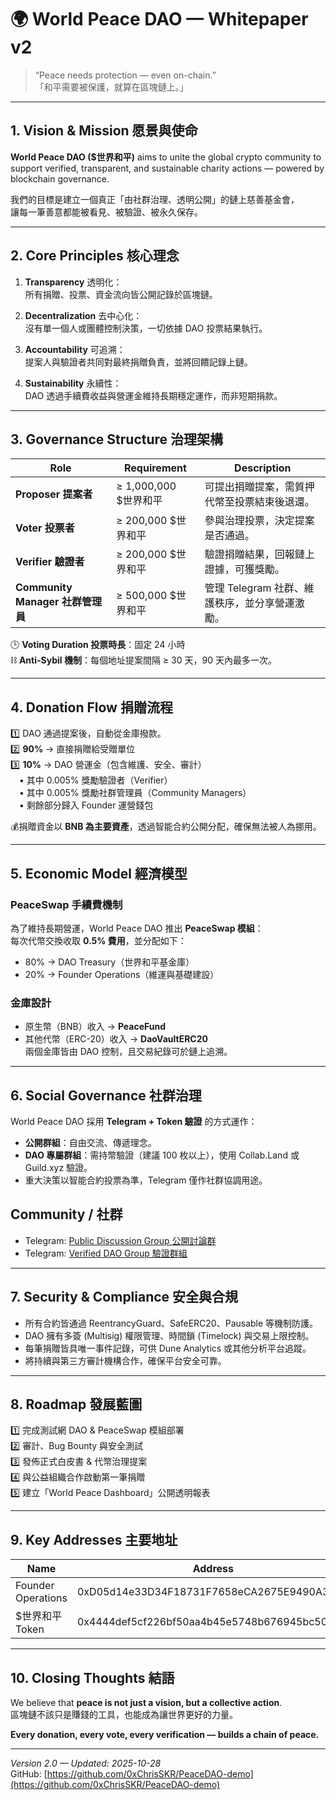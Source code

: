 # 🌍 World Peace DAO — Whitepaper v2  
> “Peace needs protection — even on-chain.”  
> 「和平需要被保護，就算在區塊鏈上。」

---

## 1. Vision & Mission 愿景與使命

**World Peace DAO ($世界和平)** aims to unite the global crypto community to support verified, transparent, and sustainable charity actions — powered by blockchain governance.  

我們的目標是建立一個真正「由社群治理、透明公開」的鏈上慈善基金會，  
讓每一筆善意都能被看見、被驗證、被永久保存。

---

## 2. Core Principles 核心理念
1. **Transparency** 透明化：  
   所有捐贈、投票、資金流向皆公開記錄於區塊鏈。  

2. **Decentralization** 去中心化：  
   沒有單一個人或團體控制決策，一切依據 DAO 投票結果執行。  

3. **Accountability** 可追溯：  
   提案人與驗證者共同對最終捐贈負責，並將回饋記錄上鏈。  

4. **Sustainability** 永續性：  
   DAO 透過手續費收益與營運金維持長期穩定運作，而非短期捐款。

---

## 3. Governance Structure 治理架構
| Role | Requirement | Description |
|------|--------------|-------------|
| **Proposer 提案者** | ≥ 1,000,000 $世界和平 | 可提出捐贈提案，需質押代幣至投票結束後退還。 |
| **Voter 投票者** | ≥ 200,000 $世界和平 | 參與治理投票，決定提案是否通過。 |
| **Verifier 驗證者** | ≥ 200,000 $世界和平 | 驗證捐贈結果，回報鏈上證據，可獲獎勵。 |
| **Community Manager 社群管理員** | ≥ 500,000 $世界和平 | 管理 Telegram 社群、維護秩序，並分享營運激勵。 |

🕒 **Voting Duration 投票時長**：固定 24 小時  
⛓ **Anti-Sybil 機制**：每個地址提案間隔 ≥ 30 天，90 天內最多一次。

---

## 4. Donation Flow 捐贈流程
1️⃣ DAO 通過提案後，自動從金庫撥款。  
2️⃣ **90%** → 直接捐贈給受贈單位  
3️⃣ **10%** → DAO 營運金（包含維護、安全、審計）  
　• 其中 0.005% 獎勵驗證者（Verifier）  
　• 其中 0.005% 獎勵社群管理員（Community Managers）  
　• 剩餘部分歸入 Founder 運營錢包  

💰捐贈資金以 **BNB 為主要資產**，透過智能合約公開分配，確保無法被人為挪用。

---

## 5. Economic Model 經濟模型

### PeaceSwap 手續費機制
為了維持長期營運，World Peace DAO 推出 **PeaceSwap 模組**：  
每次代幣交換收取 **0.5% 費用**，並分配如下：  
- 80% → DAO Treasury（世界和平基金庫）  
- 20% → Founder Operations（維運與基礎建設）

### 金庫設計
- 原生幣（BNB）收入 → **PeaceFund**  
- 其他代幣（ERC-20）收入 → **DaoVaultERC20**  
兩個金庫皆由 DAO 控制，且交易紀錄可於鏈上追溯。

---

## 6. Social Governance 社群治理
World Peace DAO 採用 **Telegram + Token 驗證** 的方式運作：
- **公開群組**：自由交流、傳遞理念。
- **DAO 專屬群組**：需持幣驗證（建議 100 枚以上），使用 Collab.Land 或 Guild.xyz 驗證。
- 重大決策以智能合約投票為準，Telegram 僅作社群協調用途。

## Community / 社群

- Telegram: [Public Discussion Group 公開討論群](https://t.me/WorldPeace_BNB)
- Telegram: [Verified DAO Group 驗證群組](https://t.me/+i-dpunM-luk1ZjRl)

---

## 7. Security & Compliance 安全與合規
- 所有合約皆通過 ReentrancyGuard、SafeERC20、Pausable 等機制防護。  
- DAO 擁有多簽 (Multisig) 權限管理、時間鎖 (Timelock) 與交易上限控制。  
- 每筆捐贈皆具唯一事件記錄，可供 Dune Analytics 或其他分析平台追蹤。  
- 將持續與第三方審計機構合作，確保平台安全可靠。

---

## 8. Roadmap 發展藍圖
1️⃣ 完成測試網 DAO & PeaceSwap 模組部署  
2️⃣ 審計、Bug Bounty 與安全測試  
3️⃣ 發佈正式白皮書 & 代幣治理提案  
4️⃣ 與公益組織合作啟動第一筆捐贈  
5️⃣ 建立「World Peace Dashboard」公開透明報表  

---

## 9. Key Addresses 主要地址
| Name | Address |
|------|----------|
| Founder Operations | 0xD05d14e33D34F18731F7658eCA2675E9490A32D3 |
| $世界和平 Token | 0x4444def5cf226bf50aa4b45e5748b676945bc509 |

---

## 10. Closing Thoughts 結語
We believe that **peace is not just a vision, but a collective action**.  
區塊鏈不該只是賺錢的工具，也能成為讓世界更好的力量。  

**Every donation, every vote, every verification — builds a chain of peace.**

---

*Version 2.0 — Updated: 2025-10-28*  
GitHub: [https://github.com/0xChrisSKR/PeaceDAO-demo](https://github.com/0xChrisSKR/PeaceDAO-demo)
